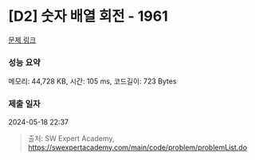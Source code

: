 # [D2] 숫자 배열 회전 - 1961 

[문제 링크](https://swexpertacademy.com/main/code/problem/problemDetail.do?contestProbId=AV5Pq-OKAVYDFAUq) 

### 성능 요약

메모리: 44,728 KB, 시간: 105 ms, 코드길이: 723 Bytes

### 제출 일자

2024-05-18 22:37



> 출처: SW Expert Academy, https://swexpertacademy.com/main/code/problem/problemList.do